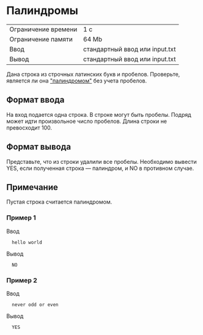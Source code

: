 # Палиндромы

<table>
 <tr>
    <td>Ограничение времени</td>
    <td>1 c</td>
 </tr>
 <tr>
    <td>Ограничение памяти</td>
    <td>64 Mb</td>
 </tr>
  <tr>
    <td>Ввод</td>
    <td>стандартный ввод или input.txt</td>
 </tr>
  <tr>
    <td>Вывод</td>
    <td>стандартный ввод или input.txt</td>
 </tr>
</table>

Дана строка из строчных латинских букв и пробелов. Проверьте, является ли она ["палиндромом"](https://en.wikipedia.org/wiki/Palindrome) без учета пробелов.

## Формат ввода

На вход подается одна строка. В строке могут быть пробелы. Подряд может идти произвольное число пробелов. Длина строки не превосходит 100.

## Формат вывода

Представьте, что из строки удалили все пробелы. Необходимо вывести YES, если полученная строка — палиндром, и NO в противном случае.

## Примечание
Пустая строка считается палиндромом.

### Пример 1

Ввод

      hello world
         

Вывод

      NO

### Пример 2

Ввод

      never odd or even
         

Вывод

      YES
